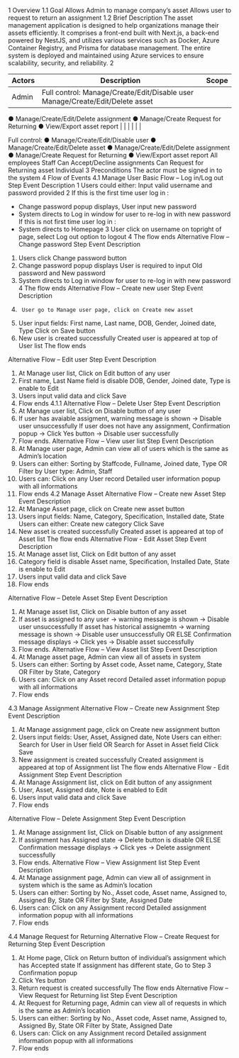 1	Overview
1.1	Goal
Allows Admin to manage company’s asset
Allows user to request to return an assignment
1.2	Brief Description
The asset management application is designed to help organizations manage their assets efficiently. It comprises a front-end built with Next.js, a back-end powered by NestJS, and utilizes various services such as Docker, Azure Container Registry, and Prisma for database management. The entire system is deployed and maintained using Azure services to ensure scalability, security, and reliability.
2	


| Actors | Description	  | Scope |
|-|--|--|
| Admin	 | Full control: Manage/Create/Edit/Disable user Manage/Create/Edit/Delete asset
●	Manage/Create/Edit/Delete assignment
●	Manage/Create Request for Returning
●	View/Export asset report |  |
|  |  |  |



Full control: 
●	Manage/Create/Edit/Disable user
●	Manage/Create/Edit/Delete asset
●	Manage/Create/Edit/Delete assignment
●	Manage/Create Request for Returning
●	View/Export asset report	All employees
Staff	Can Accept/Decline assignments
Can Request for Returning asset	Individual
3	Preconditions
The actor must be signed in to the system
4	Flow of Events
4.1	Manage User
Basic Flow – Log in/Log out
Step	Event Description
1	Users could either:
Input valid username and password provided
2	If this is the first time user log in : 
-	Change password popup displays, User input new password 
-	System directs to Log in window for user to re-log in with new password
If this is not first time user log in : 
-	System directs to Homepage 
3	User click on username on topright of page, select Log out option to logout
4	The flow ends
Alternative Flow – Change password
Step	Event Description
1.	Users click Change password button
2.	Change password popup displays
User is required to input Old password and New password
3. 	System directs to Log in window for user to re-log in with new password
4	The flow ends
Alternative Flow – Create new user
Step	Event Description
1.		User go to Manage user page, click on Create new asset
2.	User input fields: First name, Last name, DOB, Gender, Joined date, Type
Click on Save button
3.	New user is created successfully
Created user is appeared at top of User list
The flow ends

Alternative Flow – Edit user
Step	Event Description
1.	At Manage user list, Click on Edit button of any user
2.	First name, Last Name field is disable
DOB, Gender, Joined date, Type is enable to Edit
3.	Users input valid data and click Save
4.	Flow ends
4.1.1	Alternative Flow – Delete User
Step	Event Description
1.	At Manage user list, Click on Disable button of any user
2.	If user has avaiable assigment, warning message is shown -> Disable user unsuccessfully
If user does not have any assignment, Confirmation popup -> Click Yes button -> Disable user successfully
3.	Flow ends.
Alternative Flow – View user list
Step	Event Description
1.	At Manage user page, Admin can view all of users which is the same as Admin’s location
2.	Users can either:
Sorting by Staffcode, Fullname, Joined date, Type
OR
Filter by User type: Admin, Staff
3.	Users can:
Click on any User record
Detailed user information popup with all informations
4.	Flow ends
4.2	Manage Asset
Alternative Flow – Create new Asset
Step	Event Description
1.	At Manage Asset page, click on Create new asset button
2.	Users input fields: Name, Category, Specification, Installed date, State
Users can either: Create new category
Click Save
3.	New asset is created successfully
Created asset is appeared at top of Asset list
The flow ends
Alternative Flow - Edit Asset
Step	Event Description
1.	At Manage asset list, Click on Edit button of any asset
2.	Category field is disable
Asset name, Specification, Installed Date, State is enable to Edit
3.	Users input valid data and click Save
4.	Flow ends


Alternative Flow – Detele Asset
Step	Event Description
1.	At Manage asset list, Click on Disable button of any asset
2.	If asset is assigned to any user -> warning message is shown -> Disable user unsuccessfully
If asset has historical assignemtn -> warning message is shown -> Disable user unsuccessfully
OR ELSE
Confirmation message displays -> Click yes -> Disable asset successfully
3.	Flow ends.
Alternative Flow – View Asset list
Step	Event Description
1.	At Manage asset page, Admin can view all of assets in system
2.	Users can either:
Sorting by Asset code, Asset name, Category, State
OR
Filter by State, Category
3.	Users can:
Click on any Asset record
Detailed asset information popup with all informations
4.	Flow ends

4.3	Manage Assignment
Alternative Flow – Create new Assignment
Step	Event Description
1.	At Manage assignment page, click on Create new assignment button
2.	Users input fields: User, Asset, Assigned date, Note
Users can either: 
Search for User in User field
OR
Search for Asset in Asset field
Click Save
3.	New assignment is created successfully
Created assignment is appeared at top of Assignment list
The flow ends
Alternative Flow - Edit Assignment
Step	Event Description
1.	At Manage Assignment list, click on Edit button of any assignment
2.	User, Asset, Assigned date, Note is enabled to Edit
3.	Users input valid data and click Save
4.	Flow ends


Alternative Flow – Delete Assignment
Step	Event Description
1.	At Manage assignment list, Click on Disable button of any assignment
2.	If assignment has Assigned state -> Delete button is disable 
OR ELSE
Confirmation message displays -> Click yes -> Delete assignment successfully
3.	Flow ends.
Alternative Flow – View Assignment list
Step	Event Description
1.	At Manage assignment page, Admin can view all of assignment in system which is the same as Admin’s location
2.	Users can either:
Sorting by No., Asset code, Asset name, Assigned to, Assigned By, State
OR
Filter by State, Assigned Date
3.	Users can:
Click on any Assignment record
Detailed assignment information popup with all informations
4.	Flow ends

4.4	Manage Request for Returning
Alternative Flow – Create Request for Returning
Step	Event Description
1.	At Home page, 
Click on Return button of individual’s assignment which has Accepted state
If assignment has different state, Go to Step 3
Confirmation popup
2.	Click Yes button
3.	Return request is created successfully
The flow ends
Alternative Flow – View Request for Returning list
Step	Event Description
1.	At Request for Returning page, Admin can view all of requests in which is the same as Admin’s location 
2.	Users can either:
Sorting by No., Asset code, Asset name, Assigned to, Assigned By, State
OR
Filter by State, Assigned Date
3.	Users can:
Click on any Assignment record
Detailed assignment information popup with all informations
4.	Flow ends



